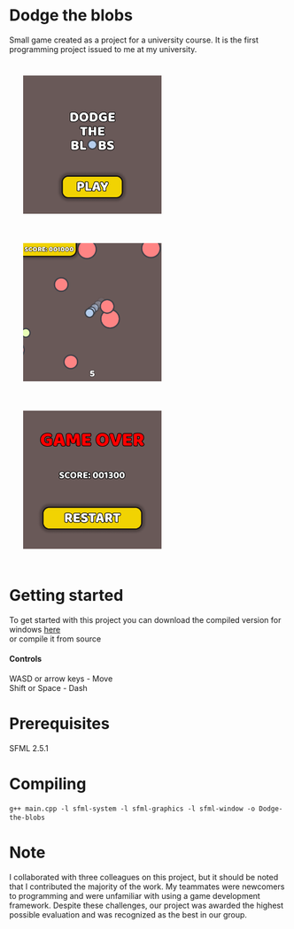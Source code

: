 # Dodge the blobs
Small game created as a project for a university course. It is the first programming project issued to me at my university.

 <div align="left">
   <img src="Screenshots/Menu.png" alt="Game Screenshot" width="250" style="display: inline-block; margin: 25px;"/>
   <img src="Screenshots/Gameplay-1.png" alt="Game Screenshot" width="250" style="display: inline-block; margin: 25px;"/>
   <img src="Screenshots/Gameover.png" alt="Game Screenshot" width="250" style="display: inline-block; margin: 25px;"/>
 </div>

# Getting started
To get started with this project you can download the compiled version for windows [here](https://github.com/m1zukash1/Dodge-the-blobs/releases)<br>
or compile it from source

#### Controls
WASD or arrow keys - Move <br>
Shift or Space - Dash


# Prerequisites
SFML 2.5.1

# Compiling
```
g++ main.cpp -l sfml-system -l sfml-graphics -l sfml-window -o Dodge-the-blobs
```

# Note
I collaborated with three colleagues on this project, but it should be noted that I contributed the majority of the work. My teammates were newcomers to programming and were unfamiliar with using a game development framework. Despite these challenges, our project was awarded the highest possible evaluation and was recognized as the best in our group.
